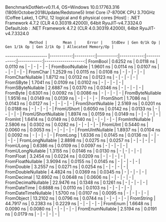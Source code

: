 
BenchmarkDotNet=v0.11.4, OS=Windows 10.0.17763.316 (1809/October2018Update/Redstone5)
Intel Core i7-8700K CPU 3.70GHz (Coffee Lake), 1 CPU, 12 logical and 6 physical cores
  [Host]     : .NET Framework 4.7.2 (CLR 4.0.30319.42000), 64bit RyuJIT-v4.7.3324.0
  DefaultJob : .NET Framework 4.7.2 (CLR 4.0.30319.42000), 64bit RyuJIT-v4.7.3324.0


               Method |       Mean |     Error |    StdDev | Gen 0/1k Op | Gen 1/1k Op | Gen 2/1k Op | Allocated Memory/Op |
--------------------- |-----------:|----------:|----------:|------------:|------------:|------------:|--------------------:|
             FromBool |  0.6252 ns | 0.0118 ns | 0.0110 ns |           - |           - |           - |                   - |
     FromBoolNullable |  1.9601 ns | 0.0114 ns | 0.0107 ns |           - |           - |           - |                   - |
             FromChar |  1.2529 ns | 0.0115 ns | 0.0108 ns |           - |           - |           - |                   - |
     FromCharNullable |  1.8712 ns | 0.0132 ns | 0.0123 ns |           - |           - |           - |                   - |
            FromSByte |  1.7041 ns | 0.0109 ns | 0.0102 ns |           - |           - |           - |                   - |
    FromSByteNullable |  2.6887 ns | 0.0370 ns | 0.0346 ns |           - |           - |           - |                   - |
             FromByte |  0.6301 ns | 0.0092 ns | 0.0086 ns |           - |           - |           - |                   - |
     FromByteNullable |  1.9516 ns | 0.0149 ns | 0.0139 ns |           - |           - |           - |                   - |
            FromShort |  1.7086 ns | 0.0143 ns | 0.0127 ns |           - |           - |           - |                   - |
    FromShortNullable |  2.5169 ns | 0.0201 ns | 0.0188 ns |           - |           - |           - |                   - |
           FromUShort |  0.6050 ns | 0.0142 ns | 0.0133 ns |           - |           - |           - |                   - |
   FromUShortNullable |  1.8974 ns | 0.0159 ns | 0.0149 ns |           - |           - |           - |                   - |
              FromInt |  1.6414 ns | 0.0149 ns | 0.0140 ns |           - |           - |           - |                   - |
      FromIntNullable |  2.5806 ns | 0.0302 ns | 0.0282 ns |           - |           - |           - |                   - |
             FromUInt |  0.5440 ns | 0.0060 ns | 0.0053 ns |           - |           - |           - |                   - |
     FromUIntNullable |  1.8937 ns | 0.0104 ns | 0.0092 ns |           - |           - |           - |                   - |
             FromLong |  1.6336 ns | 0.0145 ns | 0.0136 ns |           - |           - |           - |                   - |
     FromLongNullable |  2.8898 ns | 0.0275 ns | 0.0257 ns |           - |           - |           - |                   - |
            FromULong |  0.6386 ns | 0.0109 ns | 0.0097 ns |           - |           - |           - |                   - |
    FromULongNullable |  1.3155 ns | 0.0146 ns | 0.0130 ns |           - |           - |           - |                   - |
            FromFloat |  3.2454 ns | 0.0224 ns | 0.0209 ns |           - |           - |           - |                   - |
    FromFloatNullable |  3.9094 ns | 0.0155 ns | 0.0145 ns |           - |           - |           - |                   - |
           FromDouble |  3.2557 ns | 0.0271 ns | 0.0254 ns |           - |           - |           - |                   - |
   FromDoubleNullable |  4.4824 ns | 0.0369 ns | 0.0345 ns |           - |           - |           - |                   - |
          FromDecimal | 12.6902 ns | 0.0648 ns | 0.0606 ns |           - |           - |           - |                   - |
  FromDecimalNullable | 22.9476 ns | 0.1348 ns | 0.1261 ns |           - |           - |           - |                   - |
         FromDateTime |  0.6888 ns | 0.0110 ns | 0.0103 ns |           - |           - |           - |                   - |
 FromDateTimeNullable |  1.5700 ns | 0.0107 ns | 0.0095 ns |           - |           - |           - |                   - |
           FromObject | 13.2102 ns | 0.0796 ns | 0.0744 ns |           - |           - |           - |                   - |
           FromString | 44.7917 ns | 0.2383 ns | 0.2229 ns |           - |           - |           - |                   - |
             FromEnum |  1.6648 ns | 0.0090 ns | 0.0080 ns |           - |           - |           - |                   - |
     FromEnumNullable |  2.5194 ns | 0.0191 ns | 0.0179 ns |           - |           - |           - |                   - |
